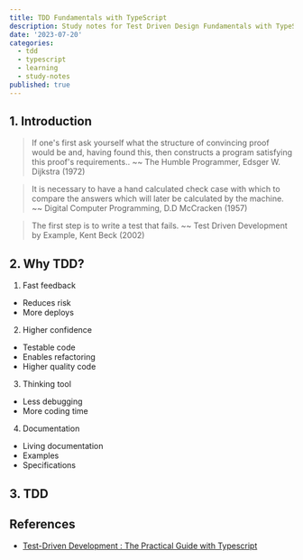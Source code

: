 ```yaml
---
title: TDD Fundamentals with TypeScript
description: Study notes for Test Driven Design Fundamentals with TypeScript
date: '2023-07-20'
categories:
  - tdd
  - typescript
  - learning
  - study-notes
published: true
---
```


## 1. Introduction

> If one's first ask yourself what the structure of convincing proof would be and, having found this, then constructs a program satisfying this proof's requirements.. ~~ The Humble Programmer, Edsger W. Dijkstra (1972)

> It is necessary to have a hand calculated check case with which to compare the answers which will later be calculated by the machine. ~~ Digital Computer Programming, D.D McCracken (1957)

> The first step is to write a test that fails. ~~ Test Driven Development by Example, Kent Beck (2002)

## 2. Why TDD?

1. Fast feedback

- Reduces risk
- More deploys

2. Higher confidence

- Testable code
- Enables refactoring
- Higher quality code

3. Thinking tool

- Less debugging
- More coding time

4. Documentation

- Living documentation
- Examples
- Specifications

## 3. TDD

## References

- [Test-Driven Development : The Practical Guide with Typescript](https://1kevinson.com/test-driven-development-for-the-rest-of-us/)

